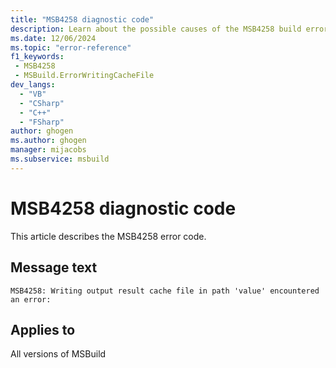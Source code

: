 ```yaml
---
title: "MSB4258 diagnostic code"
description: Learn about the possible causes of the MSB4258 build error, and get troubleshooting tips.
ms.date: 12/06/2024
ms.topic: "error-reference"
f1_keywords:
 - MSB4258
 - MSBuild.ErrorWritingCacheFile
dev_langs:
  - "VB"
  - "CSharp"
  - "C++"
  - "FSharp"
author: ghogen
ms.author: ghogen
manager: mijacobs
ms.subservice: msbuild
---
```


# MSB4258 diagnostic code

<!-- :::ErrorDefinitionDescription::: -->
<!-- :::editable-content name="introDescription"::: -->
This article describes the MSB4258 error code.
<!-- :::editable-content-end::: -->

## Message text

`MSB4258: Writing output result cache file in path 'value' encountered an error:`

<!-- :::editable-content name="postOutputDescription"::: -->
<!-- :::editable-content-end::: -->
<!-- :::ErrorDefinitionDescription-end::: -->

## Applies to

All versions of MSBuild
